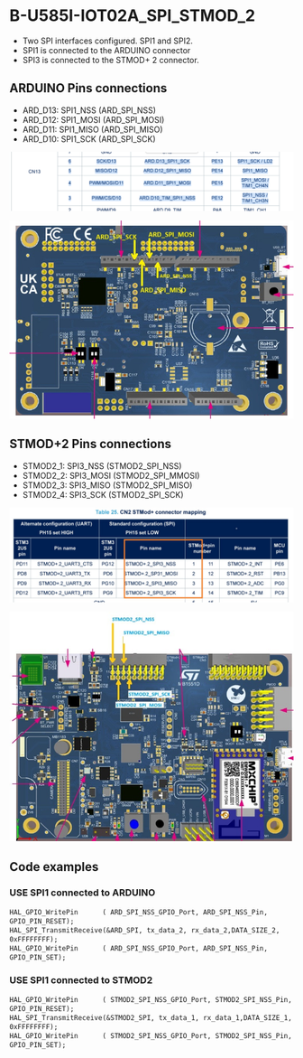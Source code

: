 
# B-U585I-IOT02A_SPI_STMOD_2
* Two SPI interfaces configured. SPI1 and SPI2.
* SPI1 is connected to the ARDUINO connector
* SPI3 is connected to the STMOD+ 2 connector.

## ARDUINO Pins connections
* ARD_D13: SPI1_NSS  (ARD_SPI_NSS)
* ARD_D12: SPI1_MOSI (ARD_SPI_MOSI)
* ARD_D11: SPI1_MISO (ARD_SPI_MISO)
* ARD_D10: SPI1_SCK  (ARD_SPI_SCK)

![ARD_SPI_1.bmp](ARD_SPI_1.bmp)

![ARD_SPI_2.jpg](ARD_SPI_2.jpg)

## STMOD+2 Pins connections

* STMOD2_1: SPI3_NSS  (STMOD2_SPI_NSS)
* STMOD2_2: SPI3_MOSI (STMOD2_SPI_MMOSI)
* STMOD2_3: SPI3_MISO (STMOD2_SPI_MISO)
* STMOD2_4: SPI3_SCK  (STMOD2_SPI_SCK)

![STMOD2_SPI_1.jpg](STMOD2_SPI_1.jpg)

![STMOD2_SPI_2.jpg](STMOD2_SPI_2.jpg)

## Code examples

### USE SPI1 connected to ARDUINO

  ```
  HAL_GPIO_WritePin      ( ARD_SPI_NSS_GPIO_Port, ARD_SPI_NSS_Pin, GPIO_PIN_RESET);
  HAL_SPI_TransmitReceive(&ARD_SPI, tx_data_2, rx_data_2,DATA_SIZE_2, 0xFFFFFFFF);
  HAL_GPIO_WritePin      ( ARD_SPI_NSS_GPIO_Port, ARD_SPI_NSS_Pin, GPIO_PIN_SET);
  ```

### USE SPI1 connected to STMOD2

  ```
  HAL_GPIO_WritePin      ( STMOD2_SPI_NSS_GPIO_Port, STMOD2_SPI_NSS_Pin, GPIO_PIN_RESET);
  HAL_SPI_TransmitReceive(&STMOD2_SPI, tx_data_1, rx_data_1,DATA_SIZE_1, 0xFFFFFFFF);
  HAL_GPIO_WritePin      ( STMOD2_SPI_NSS_GPIO_Port, STMOD2_SPI_NSS_Pin, GPIO_PIN_SET);
  ```
